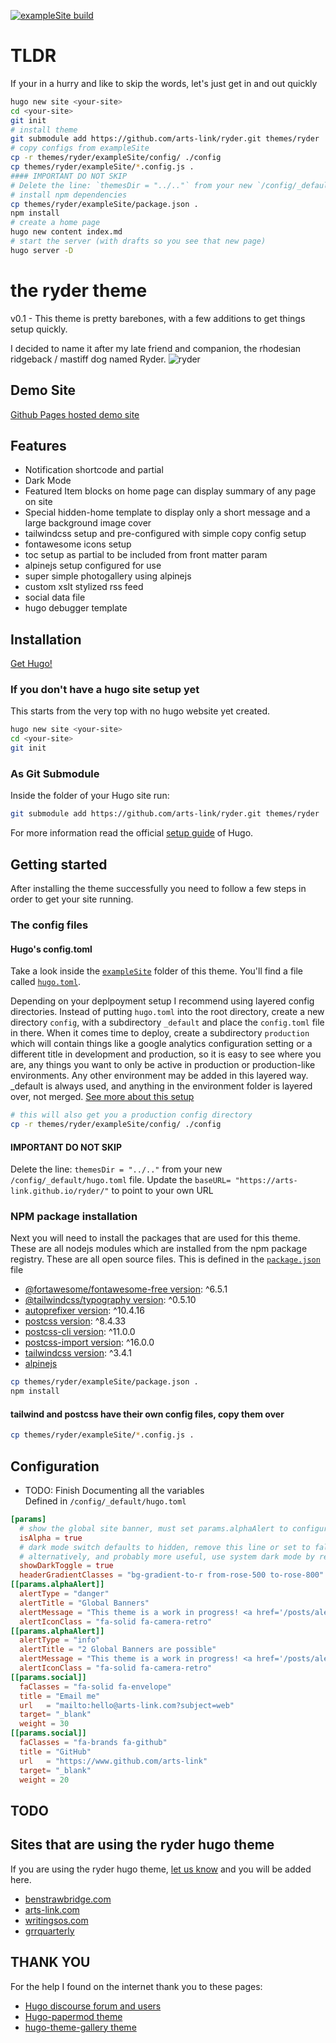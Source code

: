 [![exampleSite build](https://github.com/arts-link/ryder/actions/workflows/hugo.yml/badge.svg)](https://arts-link.github.io/ryder/)

# TLDR

If your in a hurry and like to skip the words, let's just get in and out quickly

```bash
hugo new site <your-site>
cd <your-site>
git init
# install theme
git submodule add https://github.com/arts-link/ryder.git themes/ryder
# copy configs from exampleSite
cp -r themes/ryder/exampleSite/config/ ./config
cp themes/ryder/exampleSite/*.config.js .
#### IMPORTANT DO NOT SKIP
# Delete the line: `themesDir = "../.."` from your new `/config/_default/hugo.toml` file.
# install npm dependencies
cp themes/ryder/exampleSite/package.json .
npm install
# create a home page
hugo new content index.md
# start the server (with drafts so you see that new page)
hugo server -D
```


# the ryder theme  

v0.1 - This theme is pretty barebones, with a few additions to get things setup quickly.

I decided to name it after my late friend and companion, the rhodesian ridgeback / mastiff dog named Ryder.
![ryder](https://lh3.googleusercontent.com/pw/ABLVV86vT1B1GlVVA3-ZKPC7-SHC2KkvnhSgeJssyGi31xwtIvEL8-EzKxNSA9uMpJN8GtoTp3RkkVgEog-ZSJsKOJJtIvrB4S81UliRJl6pn8dzIlBTQn6ghn4NsYPIbe2zfJ5diuwzsLfIQco8WnHVgeKMnQ=w822-h617-s-no-gm?authuser=0)

## Demo Site

[Github Pages hosted demo site](https://arts-link.github.io/ryder/)

## Features
- Notification shortcode and partial 
- Dark Mode
- Featured Item blocks on home page can display summary of any page on site
- Special hidden-home template to display only a short message and a large background image cover
- tailwindcss setup and pre-configured with simple copy config setup
- fontawesome icons setup
- toc setup as partial to be included from front matter param
- alpinejs setup configured for use
- super simple photogallery using alpinejs
- custom xslt stylized rss feed
- social data file
- hugo debugger template

## Installation

[Get Hugo!](https://www.gethugo.io)

### If you don't have a hugo site setup yet

This starts from the very top with no hugo website yet created.

```bash
hugo new site <your-site>
cd <your-site>
git init
```

### As Git Submodule

Inside the folder of your Hugo site run:

```bash
git submodule add https://github.com/arts-link/ryder.git themes/ryder
```
For more information read the official [setup guide](//gohugo.io/getting-started/quick-start/) of Hugo.

## Getting started

After installing the theme successfully you need to follow a few steps in order to get your site running.

### The config files

#### Hugo's config.toml
Take a look inside the [`exampleSite`](https://github.com/arts-link/ryder/tree/main/exampleSite) folder of this theme. You'll find a file called [`hugo.toml`](https://github.com/arts-link/ryder/blob/main/exampleSite/config/_default/hugo.toml).


Depending on your deplpoyment setup I recommend using layered config directories. Instead of putting `hugo.toml` into the root directory, create a new directory `config`, with a subdirectory `_default` and place the `config.toml` file in there. When it comes time to deploy, create a subdirectory `production` which will contain things like a google analytics configuration setting or a different title in development and production, so it is easy to see where you are, any things you want to only be active in production or production-like environments. Any other environment may be added in this layered way. _default is always used, and anything in the environment folder is layered over, not merged. [See more about this setup](https://gohugo.io/getting-started/configuration/#configuration-directory)

```bash
# this will also get you a production config directory 
cp -r themes/ryder/exampleSite/config/ ./config
```

#### IMPORTANT DO NOT SKIP
Delete the line: `themesDir = "../.."` from your new `/config/_default/hugo.toml` file.
Update the `baseURL= "https://arts-link.github.io/ryder/"` to point to your own URL

### NPM package installation
Next you will need to install the packages that are used for this theme. These are all nodejs modules which are installed from the npm package registry. These are all open source files. This is defined in the [`package.json`](https://github.com/arts-link/ryder/tree/main/exampleSite/package.json) file
- [@fortawesome/fontawesome-free version](https://www.npmjs.com/package/@fortawesome/fontawesome-free): ^6.5.1
- [@tailwindcss/typography version](https://www.npmjs.com/package/@tailwindcss/typography): ^0.5.10
- [autoprefixer version](https://www.npmjs.com/package/autoprefixer): ^10.4.16
- [postcss version](https://www.npmjs.com/package/postcss): ^8.4.33
- [postcss-cli version](https://www.npmjs.com/package/postcss-cli): ^11.0.0
- [postcss-import version](https://www.npmjs.com/package/postcss-import): ^16.0.0
- [tailwindcss version](https://www.npmjs.com/package/tailwindcss): ^3.4.1
- [alpinejs](https://www.npmjs.com/package/alpinejs)

```bash
cp themes/ryder/exampleSite/package.json .
npm install
```

#### tailwind and postcss have their own config files, copy them over

```bash
cp themes/ryder/exampleSite/*.config.js .
```

## Configuration

- TODO: Finish Documenting all the variables  
Defined in `/config/_default/hugo.toml`
```toml
[params]
  # show the global site banner, must set params.alphaAlert to configure.
  isAlpha = true
  # dark mode switch defaults to hidden, remove this line or set to false to hide
  # alternatively, and probably more useful, use system dark mode by removing darkMode: 'class', from tailwind.config.js
  showDarkToggle = true 
  headerGradientClasses = "bg-gradient-to-r from-rose-500 to-rose-800" 
[[params.alphaAlert]]
  alertType = "danger"
  alertTitle = "Global Banners"
  alertMessage = "This theme is a work in progress! <a href='/posts/alerts' class='underline'>learn more about them!</a>"
  alertIconClass = "fa-solid fa-camera-retro"
[[params.alphaAlert]]
  alertType = "info"
  alertTitle = "2 Global Banners are possible"
  alertMessage = "This theme is a work in progress! <a href='/posts/alerts' class='underline'>learn more about them!</a>"
  alertIconClass = "fa-solid fa-camera-retro"
[[params.social]]
  faClasses = "fa-solid fa-envelope"
  title = "Email me"
  url   = "mailto:hello@arts-link.com?subject=web"
  target= "_blank"
  weight = 30 
[[params.social]]
  faClasses = "fa-brands fa-github"
  title = "GitHub"
  url   = "https://www.github.com/arts-link"
  target= "_blank"
  weight = 20
```

## TODO

## Sites that are using the ryder hugo theme 

If you are using the ryder hugo theme, [let us know](mailto://hello@arts-link.com?subject=ryder) and you will be added here.

- [benstrawbridge.com](https://www.benstrawbridge.com)
- [arts-link.com](https://www.arts-link.com)
- [writingsos.com](https://www.writingsos.com)
- [grrquarterly](https://www.grrquarterly.com)

## THANK YOU

For the help I found on the internet thank you to these pages:

- [Hugo discourse forum and users](https://discourse.gohugo.io/)
- [Hugo-papermod theme](https://github.com/adityatelange/hugo-PaperMod)
- [hugo-theme-gallery theme](https://github.com/nicokaiser/hugo-theme-gallery)
